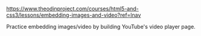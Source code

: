 https://www.theodinproject.com/courses/html5-and-css3/lessons/embedding-images-and-video?ref=lnav

Practice embedding images/video by building YouTube's video player page.
